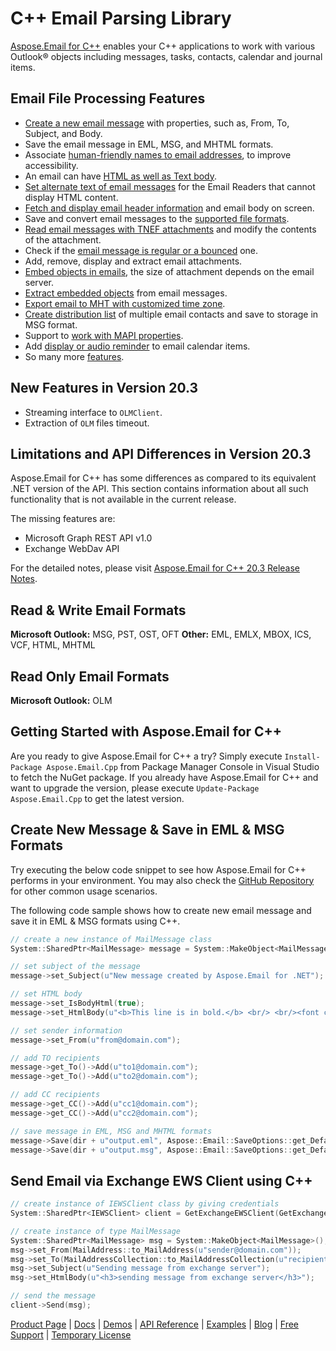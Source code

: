 # C++ Email Parsing Library

[Aspose.Email for C++](https://products.aspose.com/email/cpp) enables your C++ applications to work with various Outlook® objects including messages, tasks, contacts, calendar and journal items.

## Email File Processing Features

- [Create a new email message](https://docs.aspose.com/display/emailcpp/Creating+and+setting+contents+of+Emails#CreatingandsettingcontentsofEmails-CreateNewEmailMessage) with properties, such as, From, To, Subject, and Body.
- Save the email message in EML, MSG, and MHTML formats.
- Associate [human-friendly names to email addresses](https://docs.aspose.com/display/emailcpp/Creating+and+setting+contents+of+Emails#CreatingandsettingcontentsofEmails-Changingemailaddressestoafriendlyname), to improve accessibility.
- An email can have [HTML as well as Text body](https://docs.aspose.com/display/emailcpp/Creating+and+setting+contents+of+Emails#CreatingandsettingcontentsofEmails-SetMailBody).
- [Set alternate text of email messages](https://docs.aspose.com/display/emailcpp/Creating+and+setting+contents+of+Emails#CreatingandsettingcontentsofEmails-SettingAlternateText) for the Email Readers that cannot display HTML content.
- [Fetch and display email header information](https://docs.aspose.com/display/emailcpp/Extracting+Message+Contents+from+Emails) and email body on screen.
- Save and convert email messages to the [supported file formats](https://docs.aspose.com/display/emailcpp/Supported+File+Formats).
- [Read email messages with TNEF attachments](https://docs.aspose.com/display/emailcpp/Utility+Features+-+MailMessage#UtilityFeatures-MailMessage-MailMessagesContainingTNEFattachments) and modify the contents of the attachment.
- Check if the [email message is regular or a bounced](https://docs.aspose.com/display/emailcpp/Utility+Features+-+MailMessage#UtilityFeatures-MailMessage-CheckBouncedMessages) one.
- Add, remove, display and extract email attachments.
- [Embed objects in emails](https://docs.aspose.com/display/emailcpp/Working+with+Attachments+and+Embedded+Objects#WorkingwithAttachmentsandEmbeddedObjects-EmbeddingObjectsintoanEmail), the size of attachment depends on the email server.
- [Extract embedded objects](https://docs.aspose.com/display/emailcpp/Working+with+Attachments+and+Embedded+Objects#WorkingwithAttachmentsandEmbeddedObjects-ExtractingEmbeddedObjects) from email messages.
- [Export email to MHT with customized time zone](https://docs.aspose.com/display/emailcpp/Loading+and+Saving+Message#LoadingandSavingMessage-ExportingEmailtoMHTwithcustomizedTimeZone).
- [Create distribution list](https://docs.aspose.com/display/emailcpp/Working+with+Distribution+Lists#WorkingwithDistributionLists-CreatingandSavingaDistributionList) of multiple email contacts and save to storage in MSG format.
- Support to [work with MAPI properties](https://docs.aspose.com/display/emailcpp/Working+with+MAPI+Properties).
- Add [display or audio reminder](https://docs.aspose.com/display/emailcpp/Working+with+Outlook+Calendar+Items) to email calendar items.
- So many more [features](https://docs.aspose.com/display/emailcpp/Developer+Guide).

## New Features in Version 20.3

- Streaming interface to `OLMClient`.
- Extraction of `OLM` files timeout.

## Limitations and API Differences in Version 20.3

Aspose.Email for C++ has some differences as compared to its equivalent .NET version of the API. This section contains information about all such functionality that is not available in the current release.

The missing features are:

- Microsoft Graph REST API v1.0
- Exchange WebDav API

For the detailed notes, please visit [Aspose.Email for C++ 20.3 Release Notes](https://docs.aspose.com/display/emailcpp/Aspose.Email+for+CPP+20.3+Release+Notes).

## Read & Write Email Formats

**Microsoft Outlook:** MSG, PST, OST, OFT
**Other:** EML, EMLX, MBOX, ICS, VCF, HTML, MHTML

## Read Only Email Formats

**Microsoft Outlook:** OLM

## Getting Started with Aspose.Email for C++

Are you ready to give Aspose.Email for C++ a try? Simply execute `Install-Package Aspose.Email.Cpp` from Package Manager Console in Visual Studio to fetch the NuGet package. If you already have Aspose.Email for C++ and want to upgrade the version, please execute `Update-Package Aspose.Email.Cpp` to get the latest version.

## Create New Message & Save in EML & MSG Formats

Try executing the below code snippet to see how Aspose.Email for C++ performs in your environment. You may also check the [GitHub Repository](https://github.com/aspose-email/Aspose.Email-for-C) for other common usage scenarios.

The following code sample shows how to create new email message and save it in EML & MSG formats using C++.

```c++
// create a new instance of MailMessage class
System::SharedPtr<MailMessage> message = System::MakeObject<MailMessage>();

// set subject of the message
message->set_Subject(u"New message created by Aspose.Email for .NET");

// set HTML body
message->set_IsBodyHtml(true);
message->set_HtmlBody(u"<b>This line is in bold.</b> <br/> <br/><font color=blue>This line is in blue color</font>");

// set sender information
message->set_From(u"from@domain.com");

// add TO recipients
message->get_To()->Add(u"to1@domain.com");
message->get_To()->Add(u"to2@domain.com");

// add CC recipients
message->get_CC()->Add(u"cc1@domain.com");
message->get_CC()->Add(u"cc2@domain.com");

// save message in EML, MSG and MHTML formats
message->Save(dir + u"output.eml", Aspose::Email::SaveOptions::get_DefaultEml());
message->Save(dir + u"output.msg", Aspose::Email::SaveOptions::get_DefaultMsgUnicode());
```

## Send Email via Exchange EWS Client using C++

```c++
// create instance of IEWSClient class by giving credentials
System::SharedPtr<IEWSClient> client = GetExchangeEWSClient(GetExchangeTestUser());

// create instance of type MailMessage
System::SharedPtr<MailMessage> msg = System::MakeObject<MailMessage>();
msg->set_From(MailAddress::to_MailAddress(u"sender@domain.com"));
msg->set_To(MailAddressCollection::to_MailAddressCollection(u"recipient@ domain.com "));
msg->set_Subject(u"Sending message from exchange server");
msg->set_HtmlBody(u"<h3>sending message from exchange server</h3>");

// send the message
client->Send(msg);
```

[Product Page](https://products.aspose.com/email/cpp) | [Docs](https://docs.aspose.com/display/emailcpp/Home) | [Demos](https://products.aspose.app/email/family) | [API Reference](https://apireference.aspose.com/email/cpp) | [Examples](https://github.com/aspose-email/Aspose.Email-for-C) | [Blog](https://blog.aspose.com/category/email/) | [Free Support](https://forum.aspose.com/c/email) |  [Temporary License](https://purchase.aspose.com/temporary-license)
